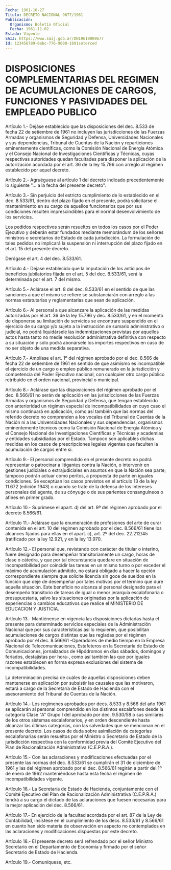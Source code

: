 ```yaml
---
Fecha: 1961-10-27
Título: DECRETO NACIONAL 9677/1961
Publicación:
  Organismo: Boletín Oficial
  Fecha: 1961-11-02
Estado: Vigente
SAIJ: https://www.saij.gob.ar/DN19610009677
Id: 123456789-0abc-776-9000-1691soterced
---
```

# DISPOSICIONES COMPLEMENTARIAS DEL REGIMEN DE ACUMULACIONES DE CARGOS, FUNCIONES Y PASIVIDADES DEL EMPLEADO PUBLICO

<a id="1"></a>
Artículo 1.- Dejáse establecido que las disposiciones del dec. 8.533 de  fecha  22 de setiembre de 1961 no incluyen las jurisdicciones de las Fuerzas Armadas y organismos de Seguridad y Defensa, Universidades  Nacionales y sus dependencias, Tribunal de Cuentas de la  Nación y  reparticiones   eminentemente  científicas,  como  la Comisión  Nacional  de Energía Atómica  y  el  Consejo  Nacional  de Investigaciones Científicas y Técnicas, cuyas respectivas autoridades quedan facultades  para  disponer  la  aplicación de la autorización acordada por el art. 36 de la ley 15.796 con arreglo al régimen establecido por aquel decreto.

<a id="2"></a>
Artículo 2.- Agruéguese al artículo 1 del decreto indicado precedentemente  lo siguiente "... a la fecha del presente decreto".

<a id="3"></a>
Artículo    3.-  Sin  perjuicio  del  estricto  cumplimiento  de  lo establecido en  el  dec.  8.533/61,  dentro  del  plazo fijado en el presente, podrá solicitarse el mantenimiento en su cargo de aquellos funcionarios  que por sus condiciones resulten imprescindibles  para el normal desenvolvimiento de los servicios.

Los pedidos respectivos  serán  resueltos  en todos los casos por el Poder Ejecutivo y deberán estar fundados mediante  memorándum de los señores  ministros o secretarios de Estado de cada jurisdicción.  La formulación    de  tales  pedidos  no  implicará  la  suspensión  ni interrupción del  plazo  fijado  en el art. 15 del presente decreto.

Derógase el art. 4 del dec. 8.533/61.

<a id="4"></a>
Artículo  4.-  Déjase establecido que la imputación de los anticipos de beneficios jubilatorios  fijada  en  el art. 5 del dec. 8.533/61, será la determinada por el art. 7 del mismo.

<a id="5"></a>
Artículo  5.-  Aclárase el art. 8 del dec. 8.533/61 en el sentido de que las sanciones  a  que  el  mismo se refiere se substanciarán con arreglo  a las normas estatutarias  y  reglamentarias  que  sean  de aplicación.

<a id="6"></a>
Artículo  6.-  Al  personal  a  que  alcanzare  la aplicación de las medidas autorizadas por el art. 36 de la ley 15.796 y dec. 8.533/61, y  en  el  momento  de  disponerse  su  limitación  de servicios  se encontrare suspendido en el ejercicio de su cargo y/o  sujeto  a  la instrucción    de   sumario  administrativo  o  judicial,  no  podrá liquidársele las indemnizaciones  previstas por aquellos actos hasta tanto no medie resolución administrativa  definitiva  con respecto a su  situación  y  sólo podrá abonársele los importes respectivos  en caso de no ser objeto de una medida separativa.

<a id="7"></a>
Artículo  7.-  Amplíase  el art. 1º del régimen aprobado por el dec. 8.566 de fecha 22 de setiembre de 1961 en  sentido de que asimismo es incompatible el ejercicio de un cargo o empleo público remunerado en la jurisdicción y competencia  del  Poder Ejecutivo nacional, con cualquier  otro  cargo  público retribuido  en  el  orden  nacional, provincial o municipal.

<a id="8"></a>
Artículo 8.- Aclárase que las disposiciones del régimen aprobado por el dec. 8.566/61 no serán de aplicación en las jurisdicciones de las Fuerzas  Armadas  y  organismos  de  Seguridad y Defensa, que tengan establecido con anterioridad un régimen especial de incompatibilidades en cuyo caso el mismo  continuará  en aplicación, como así también que las normas del referido decreto no comprenden a los vocales del Tribunal de Cuentas de la Nación ni a las Universidades Nacionales y sus dependencias, organismos eminentemente técnicos como la Comisión Nacional de Energía  Atómica y  el  Consejo  Nacional de Investigaciones Científicas y Técnicas y academias  y  entidades  subsidiadas  por  el  Estado.  Tampoco  son aplicables dichas  medidas  en  los  casos de prescripciones legales vigentes que faculten la acumulación de  cargos entre sí.

<a id="9"></a>
Artículo 9.- El personal comprendido en el presente decreto no podrá representar o patrocinar a litigantes contra la Nación, o intervenir en  gestiones  judiciales  o  extrajudiciales  en  asuntos en que la Nación sea parte; tampoco podrán actuar como peritos, a propuesta de parte en iguales condiciones. Se exceptúan los casos previstos en el artículo 13 de la ley 11.672 (edición 1943) o cuando  se trate de la defensa de los intereses personales del agente, de su cónyuge  o  de sus parientes consanguíneos o afines en primer grado.

<a id="10"></a>
Artículo  10.-  Suprímese  el  apart.  d)  del  art.  9ª del régimen aprobado por el decreto 8.566/61.

<a id="11"></a>
Artículo 11.- Aclárase que la enumeración de profesiones del arte de curar  contenida  en  el  art.  10  del régimen aprobado por el dec. 8.566/61 tiene los alcances fijados para ellas en el apart. c), art. 2º del dec. 22.212/45 (ratificado por  la  ley  12.921,  y en la ley 13.970.

<a id="12"></a>
Artículo  12.-  El personal que, revistando con carácter de titular o interino, fuere designado para desempeñar transitoriamente  un cargo, horas de clase o cátedra, y que por tal circunstancia quedare en situación de incompatibilidad por coincidir las tareas en un mismo turno o por exceder el máximo de acumulación admitido, no estará obligado a hacer la opción correspondiente siempre que solicite licencia sin goce de sueldos en la función que deje de desempeñar por tales motivos por el término que dure aquella situación. Este beneficio no alcanza al personal designado para el desempeño transitorio de tareas de igual o menor jerarquía escalafonaria o presupuestaria, salvo las situaciones originadas por la aplicación de experiencias o cambios educativos que realice el MINISTERIO DE EDUCACION Y JUSTICIA.

<a id="13"></a>
Artículo  13.-  Mantiénense  en  vigencia las disposiciones dictadas hasta  el  presente  para determinado  servicios  especiales  de  la Administración  Nacional    que   por  sus  características  así  lo requieren, que posibilitan acumulaciones de cargos distintas que las regladas por el régimen aprobado por el dec. 8.566/61 -Operadores de medio  tiempo  en  la  Empresa  Nacional    de   Telecomunicaciones, Estafeteros en la Secretaría de Estado de Comunicaciones, jornalizados  de  Hipódromos en días sábados, domingos  y  feriados, destajistas por hora-,  como así también las que por iguales razones establecen en forma expresa exclusiones del sistema de incompatibilidades.

La determinación precisa  de  cuáles de aquellas disposiciones deben mantenerse en  aplicación  por  subsistir   las  causales  que  las motivaron, estará a cargo de la Secretaría de Estado de Hacienda con el asesoramiento del Tribunal de Cuentas de la Nación.

<a id="14"></a>
Artículo  14.-  Los  regímenes aprobados por decs. 8.533 y 8.566 del año 1961 se aplicarán  al  personal  comprendido  en  los  distintos escalafones  desde  la categoría Clase "A" Grupo I del aprobado  por dec. 9.530/58 o sus similares  de los otros sistemas escalafonarios, y en orden descendiente hasta alcanzar  las  últimas categorías, con las salvedades que se mencionan en el presente decreto. Los casos de duda sobre asimilación de categorías escalafonarias  serán resueltos por el Ministro o Secretario de Estado de la jurisdicción respectiva con  la  conformidad  previa  del  Comité  Ejecutivo  del  Plan   de Racionalización Administrativa (C.E.P.R.A.).

<a id="15"></a>
Artículo  15.-  Con las aclaraciones y modificaciones efectuadas por el presente las normas  del  dec.  8.533/61  se  cumplirán  el 31 de diciembre  de  1961  y las del régimen aprobado por el dec. 8.566/61 regirán a partir del 1º  de  enero  de 1962 manteniéndose hasta esta fecha el régimen de incompatibilidades vigente.

<a id="16"></a>
Artículo 16.- La Secretaría de Estado de Hacienda, conjuntamente con el  Comité  Ejecutivo  del  Plan  de  Racionalización Administrativa (C.E.P.R.A.) tendrá a su cargo el dictado  de  las  aclaraciones que fuesen  necesarias  para  la  mejor  aplicación  del  dec. 8.566/61.

<a id="17"></a>
Artículo  17.- En ejercicio de la facultad acordada por el art. 87 de la Ley de Contabilidad,  insístese  en  el cumplimiento de los decs. 8.533/61  y 8.566/61 en cuanto han sido materia  de  observación  en aspecto  no   contemplados  en  las  aclaraciones  y  modificaciones dispuestas por este decreto.

<a id="18"></a>
Artículo  18.-  El  presente  decreto  será  refrendado por el señor Ministro Secretario en el Departamento de Economía  y firmado por el señor Secretario de Estado de Hacienda.

<a id="19"></a>
Artículo 19.- Comuníquese, etc.